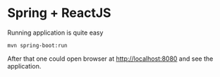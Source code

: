 # Spring + ReactJS

Running application is quite easy 

    mvn spring-boot:run 
    
After that one could open browser at <http://localhost:8080> and see the application. 


